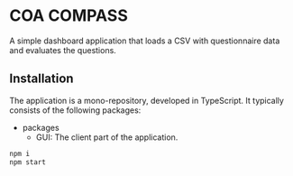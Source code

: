 # COA COMPASS

A simple dashboard application that loads a CSV with questionnaire data and evaluates the questions.

## Installation

The application is a mono-repository, developed in TypeScript. It typically consists of the following packages:

- packages
  - GUI: The client part of the application.

```bash
npm i
npm start
```
